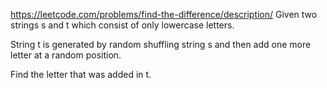 https://leetcode.com/problems/find-the-difference/description/
Given two strings s and t which consist of only lowercase letters.

String t is generated by random shuffling string s and then add one more letter at a random position.

Find the letter that was added in t.
